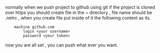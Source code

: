 normally when we push project to github using git if the project is cloned over https you should create file in the  ~ directory , file name should be  .netrc , when you create file put inside of it the following content as its.

```vim
    machine github.com
        login <your username>
        password <your token>
```

now you are all set , you can push what ever you want.